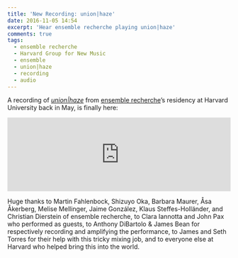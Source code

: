 ```yaml
---
title: 'New Recording: union|haze'
date: 2016-11-05 14:54
excerpt: 'Hear ensemble recherche playing union|haze'
comments: true
tags:
  - ensemble recherche
  - Harvard Group for New Music
  - ensemble
  - union|haze
  - recording
  - audio
---
```

A recording of [_union\|haze_](http://chrisswithinbank.net/2016/05/union-haze/) from [ensemble recherche](http://ensemble-recherche.de/)’s residency at Harvard University back in May, is finally here:

<p><iframe width="100%" height="166" scrolling="no" frameborder="no" src="https://w.soundcloud.com/player/?url=https%3A//api.soundcloud.com/tracks/291501558&amp;color=ff5500&amp;auto_play=false&amp;hide_related=false&amp;show_comments=true&amp;show_user=true&amp;show_reposts=false"></iframe></p>

Huge thanks to Martin Fahlenbock, Shizuyo Oka, Barbara Maurer, Åsa Åkerberg, Melise Mellinger, Jaime González, Klaus Steffes-Holländer, and Christian Dierstein of ensemble recherche, to Clara Iannotta and John Pax who performed as guests, to Anthony DiBartolo & James Bean for respectively recording and amplifying the performance, to James and Seth Torres for their help with this tricky mixing job, and to everyone else at Harvard who helped bring this into the world.
